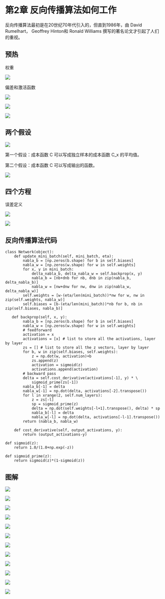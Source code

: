 # 第2章 反向传播算法如何工作
反向传播算法最初是在20世纪70年代引入的，但直到1986年，由 David Rumelhart， Geoffrey Hinton和 Ronald Williams 撰写的著名论文才引起了人们的重视。

## 预热
权重

![](images/tikz16.png)

偏差和激活函数

![](images/tikz17.png)

![](images/gzq23.png)

![](images/gzq25.png)

## 两个假设

![](images/gzq26.png)

第一个假设：成本函数 C 可以写成独立样本的成本函数 C_x 的平均值。

第二个假设：成本函数 C 可以写成输出的函数。

![](images/tikz18.png)

## 四个方程

误差定义

![](images/gzq29.png)

![](images/tikz21.png)

## 反向传播算法代码
```
class Network(object):
    def update_mini_batch(self, mini_batch, eta):
        nabla_b = [np.zeros(b.shape) for b in self.biases]
        nabla_w = [np.zeros(w.shape) for w in self.weights]
        for x, y in mini_batch:
            delta_nabla_b, delta_nabla_w = self.backprop(x, y)
            nabla_b = [nb+dnb for nb, dnb in zip(nabla_b, delta_nabla_b)]
            nabla_w = [nw+dnw for nw, dnw in zip(nabla_w, delta_nabla_w)]
        self.weights = [w-(eta/len(mini_batch))*nw for w, nw in zip(self.weights, nabla_w)]
        self.biases = [b-(eta/len(mini_batch))*nb for b, nb in zip(self.biases, nabla_b)]

   def backprop(self, x, y):
        nabla_b = [np.zeros(b.shape) for b in self.biases]
        nabla_w = [np.zeros(w.shape) for w in self.weights]
        # feedforward
        activation = x
        activations = [x] # list to store all the activations, layer by layer
        zs = [] # list to store all the z vectors, layer by layer
        for b, w in zip(self.biases, self.weights):
            z = np.dot(w, activation)+b
            zs.append(z)
            activation = sigmoid(z)
            activations.append(activation)
        # backward pass
        delta = self.cost_derivative(activations[-1], y) * \
            sigmoid_prime(zs[-1])
        nabla_b[-1] = delta
        nabla_w[-1] = np.dot(delta, activations[-2].transpose())
        for l in xrange(2, self.num_layers):
            z = zs[-l]
            sp = sigmoid_prime(z)
            delta = np.dot(self.weights[-l+1].transpose(), delta) * sp
            nabla_b[-l] = delta
            nabla_w[-l] = np.dot(delta, activations[-l-1].transpose())
        return (nabla_b, nabla_w)

    def cost_derivative(self, output_activations, y):
        return (output_activations-y) 

def sigmoid(z):
    return 1.0/(1.0+np.exp(-z))

def sigmoid_prime(z):
    return sigmoid(z)*(1-sigmoid(z))
```

## 图解

![](images/tikz22.png)

![](images/tikz23.png)

![](images/tikz25.png)

![](images/gzq47.png)

![](images/gzq48.png)

![](images/tikz26.png)

![](images/gzq49.png)

![](images/gzq50.png)

![](images/gzq51.png)

![](images/gzq52.png)

![](images/gzq53.png)

![](images/tikz27.png)


